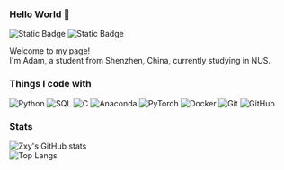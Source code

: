 ### Hello World 👋
![Static Badge](https://img.shields.io/badge/Cyber%20Security-black)
![Static Badge](https://img.shields.io/badge/Intelligent%20System-black)

Welcome to my page!  
I'm Adam, a student from Shenzhen, China, currently studying in NUS.

### Things I code with
![Python](https://img.shields.io/badge/Python-black?logo=python)
![SQL](https://img.shields.io/badge/SQL-black?logo=mysql)
![C](https://img.shields.io/badge/C-black?logo=c)
![Anaconda](https://img.shields.io/badge/Anaconda-black?logo=anaconda)
![PyTorch](https://img.shields.io/badge/PyTorch-black?logo=pytorch)
![Docker](https://img.shields.io/badge/Docker-black?logo=docker)
![Git](https://img.shields.io/badge/Git-black?logo=git)
![GitHub](https://img.shields.io/badge/GitHub-black?logo=github)

### Stats
![Zxy's GitHub stats](https://github-readme-stats.vercel.app/api?username=proprozxy&show_icons=true)  
![Top Langs](https://github-readme-stats.vercel.app/api/top-langs/?username=proprozxy&layout=compact)

<!--
**proprozxy/proprozxy** is a ✨ _special_ ✨ repository because its `README.md` (this file) appears on your GitHub profile.

Here are some ideas to get you started:

- 🔭 I’m currently working on ...
- 🌱 I’m currently learning ...
- 👯 I’m looking to collaborate on ...
- 🤔 I’m looking for help with ...
- 💬 Ask me about ...
- 📫 How to reach me: ...
- 😄 Pronouns: ...
- ⚡ Fun fact: ...
-->
